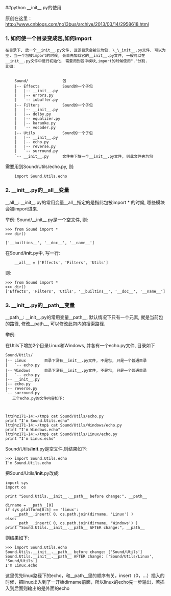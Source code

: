 
##python \_\_init__.py的使用

原创在这里：http://www.cnblogs.com/no13bus/archive/2013/03/14/2958618.html


### 1. 如何使一个目录变成包,如何import

    在目录下, 放一个__init__.py文件, 这该目录会被认为包. \_\_init__.py文件, 可以为空. 当一个包被import的时候, 会首先加载它的__init__.py文件, 一般可以在__init__.py文件中进行初始化. 需要用到包中模块,import的时候使用"."分割. 
    比如: 

  
        Sound/               包 
        |-- Effects          Sound的一个子包 
        |   |-- __init__.py 
        |   |-- errors.py 
        |   `-- iobuffer.py 
        |-- Filters          Sound的一个子包 
        |   |-- __init__.py 
        |   |-- dolby.py 
        |   |-- equalizer.py 
        |   |-- karaoke.py 
        |   `-- vocoder.py 
        |-- Utils            Sound的一个子包 
        |   |-- __init__.py 
        |   |-- echo.py 
        |   |-- reverse.py 
        |   `-- surround.py 
        `-- __init__.py      文件夹下放一个__init__.py文件, 则此文件夹为包
 
需要用到Sound/Utils/echo.py, 则:

        import Sound.Utils.echo
 
 
### 2. \_\_init__.py的__all__变量 
       
\_\_all__: \_\_init__.py的常用变量__all__指定的是指此包被import * 的时候, 哪些模块会被import进来. 

举例: Sound/\_\_init__.py是一个空文件, 则:
        
    >>> from Sound import * 
    >>> dir()  
        
    ['__builtins__', '__doc__', '__name__'] 
 
在Sound/__init__.py中, 写一行:

        __all__ = ['Effects', 'Filters', 'Utils']
    
则:

    >>> from Sound import *  
    >>> dir()  
    ['Effects', 'Filters', 'Utils', '__builtins__', '__doc__', '__name__'] 

 
### 3. \_\_init__.py的__path__变量

\_\_path__: \_\_init__.py的常用变量__path__, 默认情况下只有一个元素, 就是当前包的路径, 修改__path__, 可以修改此包内的搜索路径. 
    
举例: 

在Utils下增加2个目录Linux和Windows, 并各有一个echo.py文件, 目录如下 

    Sound/Utils/  
    |-- Linux        目录下没有__init__.py文件, 不是包, 只是一个普通目录  
    |   `-- echo.py  
    |-- Windows      目录下没有__init__.py文件, 不是包, 只是一个普通目录  
    |   `-- echo.py  
    |-- __init__.py  
    |-- echo.py  
    |-- reverse.py  
    `-- surround.py  
       三个echo.py的文件内容如下: 



    ltt@hz171-14:~/tmp$ cat Sound/Utils/echo.py  
    print "I'm Sound.Utils.echo"  
    ltt@hz171-14:~/tmp$ cat Sound/Utils/Windows/echo.py    
    print "I'm Windows.echo"  
    ltt@hz171-14:~/tmp$ cat Sound/Utils/Linux/echo.py        
    print "I'm Linux.echo"     


Sound/Utils/__init__.py是空文件,则结果如下:  
    
    >>> import Sound.Utils.echo  
    I'm Sound.Utils.echo     
        
把Sound/Utils/__init__.py改成:

    import sys 
    import os 

    print "Sound.Utils.__init__.__path__ before change:", __path__ 

    dirname = __path__[0] 
    if sys.platform[0:5] == 'linux': 
        __path__.insert( 0, os.path.join(dirname, 'Linux') ) 
    else: 
        __path__.insert( 0, os.path.join(dirname, 'Windows') ) 
    print "Sound.Utils.__init__.__path__ AFTER change:", __path__
 
则结果如下: 

    >>> import Sound.Utils.echo 
    Sound.Utils.__init__.__path__ before change: ['Sound/Utils']   
    Sound.Utils.__init__.__path__ AFTER change: ['Sound/Utils/Linux', 'Sound/Utils']   
    I'm Linux.echo  
    

这里优先linux路径下的echo，和\_\_path__里的顺序有关，insert（0，...）插入的时候，把linux出入到了一开始dirname前面，所以linux的echo先一步输出，若插入到后面则输出的是外面的echo